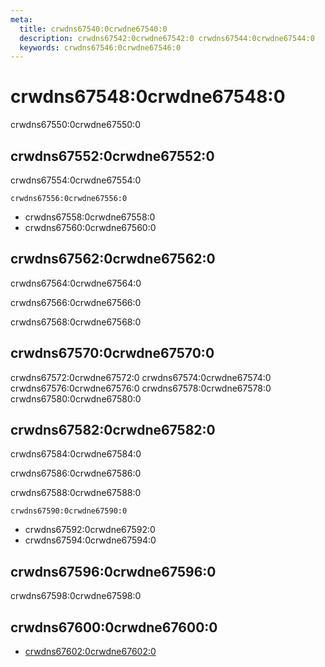 ```yaml
---
meta:
  title: crwdns67540:0crwdne67540:0
  description: crwdns67542:0crwdne67542:0 crwdns67544:0crwdne67544:0
  keywords: crwdns67546:0crwdne67546:0
---
```


# crwdns67548:0crwdne67548:0

crwdns67550:0crwdne67550:0

<entry-ad />

## crwdns67552:0crwdne67552:0

crwdns67554:0crwdne67554:0

`crwdns67556:0crwdne67556:0`

- crwdns67558:0crwdne67558:0
- crwdns67560:0crwdne67560:0

## crwdns67562:0crwdne67562:0

crwdns67564:0crwdne67564:0

  crwdns67566:0crwdne67566:0

  crwdns67568:0crwdne67568:0

## crwdns67570:0crwdne67570:0

crwdns67572:0crwdne67572:0
<alert type="success">crwdns67574:0crwdne67574:0</alert>
<alert type="info">crwdns67576:0crwdne67576:0</alert>
<alert type="warning">crwdns67578:0crwdne67578:0</alert>
<alert type="error">crwdns67580:0crwdne67580:0</alert>

## crwdns67582:0crwdne67582:0

crwdns67584:0crwdne67584:0

  crwdns67586:0crwdne67586:0

  crwdns67588:0crwdne67588:0

  `crwdns67590:0crwdne67590:0`

- crwdns67592:0crwdne67592:0
- crwdns67594:0crwdne67594:0

## crwdns67596:0crwdne67596:0

crwdns67598:0crwdne67598:0

## crwdns67600:0crwdne67600:0

- [crwdns67602:0crwdne67602:0]()

<backmatter />
